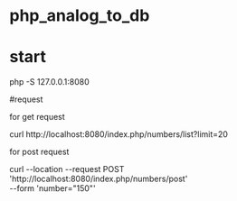 # php_analog_to_db

# start 

php -S 127.0.0.1:8080



#request

for get request 


curl  http://localhost:8080/index.php/numbers/list\?limit\=20  




for post request 


curl --location --request POST 'http://localhost:8080/index.php/numbers/post' \
--form 'number="150"'
